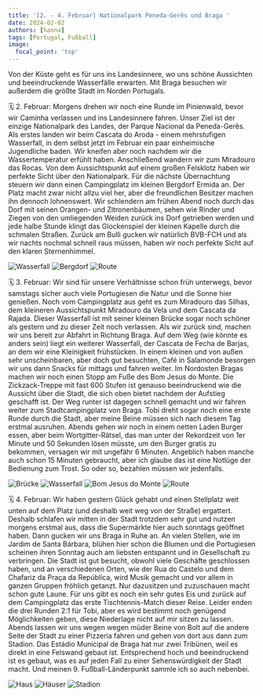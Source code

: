 ```yaml
---
title: '[2. - 4. Februar] Nationalpark Peneda-Gerês und Braga '
date: 2024-02-02
authors: [hanna]
tags: [Portugal, Fußball]
image:
  focal_point: 'top'
---
```

Von der Küste geht es für uns ins Landesinnere, wo uns schöne Aussichten und beeindruckende Wasserfälle erwarten. Mit Braga besuchen wir außerdem die größte Stadt im Norden Portugals. 

<!--more-->

🗓️ 2. Februar: Morgens drehen wir noch eine Runde im Pinienwald, bevor wir Caminha verlassen und ins Landesinnere fahren. Unser Ziel ist der einzige Nationalpark des Landes, der Parque Nacional da Peneda-Gerês. Als erstes landen wir beim Cascata do Aroda - einem mehrstufigen Wasserfall, in dem selbst jetzt im Februar ein paar einheimische Jugendliche baden. Wir kneifen aber noch nachdem wir die Wassertemperatur erfühlt haben. Anschließend wandern wir zum Miradouro das Rocas. Von dem Aussichtspunkt auf einem großen Felsklotz haben wir perfekte Sicht über den Nationalpark. Für die nächste Übernachtung steuern wir dann einen Campingplatz im kleinen Bergdorf Ermida an. Der Platz macht zwar nicht allzu viel her, aber die freundlichen Besitzer machen ihn dennoch lohnenswert. Wir schlendern am frühen Abend noch durch das Dorf mit seinen Orangen- und Zitronenbäumen, sehen wie Rinder und Ziegen von den umliegenden Weiden zurück ins Dorf getrieben werden und jede halbe Stunde klingt das Glockenspiel der kleinen Kapelle durch die schmalen Straßen. Zurück am Bulli gucken wir natürlich BVB-FCH und als wir nachts nochmal schnell raus müssen, haben wir noch perfekte Sicht auf den klaren Sternenhimmel.

<img src="Wasserfall.jpg" alt="Wasserfall" caption="">

<img src="Bergdorf.jpg" alt="Bergdorf" caption=" ">

<img src="Route_02.02.24.jpg" alt="Route" caption=" ">

🗓️ 3. Februar: Wir sind für unsere Verhältnisse schon früh unterwegs, bevor samstags sicher  auch viele Portugiesen die Natur und die Sonne hier genießen. Noch vom Campingplatz aus geht es zum Miradouro das Silhas, dem kleineren Aussichtspunkt Miradouro da Vela und dem Cascata da Rajada. Dieser Wasserfall ist mit seiner kleinen Brücke sogar noch schöner als gestern und zu dieser Zeit noch verlassen. Als wir zurück sind, machen wir uns bereit zur Abfahrt in Richtung Braga. Auf dem Weg (wie könnte es anders sein) liegt ein weiterer Wasserfall, der Cascata de Fecha de Barjas, an dem wir eine Kleinigkeit frühstücken. In einem kleinen und von außen sehr unscheinbaren, aber doch gut besuchten, Café in Salamonde besorgen wir uns dann Snacks für mittags und fahren weiter. Im Nordosten Bragas machen wir noch einen Stopp am Fuße des Bom Jesus do Monte. Die Zickzack-Treppe mit fast 600 Stufen ist genauso beeindruckend wie die Aussicht über die Stadt, die sich oben bietet nachdem der Aufstieg geschafft ist. Der Weg runter ist dagegen schnell gemacht und wir fahren weiter zum Stadtcampingplatz von Braga. Tobi dreht sogar noch eine erste Runde durch die Stadt, aber meine Beine müssen sich nach diesem Tag erstmal ausruhen. Abends gehen wir noch in einem netten Laden Burger essen, aber beim Wortgitter-Rätsel, das man unter der Rekordzeit von 1er Minute und 50 Sekunden lösen müsste, um den Burger gratis zu bekommen, versagen wir mit ungefähr 6 Minuten. Angeblich haben manche auch schon 15 Minuten gebraucht, aber ich glaube das ist eine Notlüge der Bedienung zum Trost. So oder so, bezahlen müssen wir jedenfalls. 

<img src="Bruecke.jpg" alt="Brücke" caption="">

<img src="ZweiterWasserfall.jpg" alt="Wasserfall" caption="">

<img src="BomJesus.jpg" alt="Bom Jesus do Monte" caption="">

<img src="Route_03.02.24.jpg" alt="Route" caption=" ">

🗓️ 4. Februar: Wir haben gestern Glück gehabt und einen Stellplatz weit unten auf dem Platz (und deshalb weit weg von der Straße) ergattert. Deshalb schlafen wir mitten in der Stadt trotzdem sehr gut und nutzen morgens erstmal aus, dass die Supermärkte hier auch sonntags geöffnet haben. Dann gucken wir uns Braga in Ruhe an. An vielen Stellen, wie im Jardim de Santa Bárbara, blühen hier schon die Blumen und die Portugiesen scheinen ihren Sonntag auch am liebsten entspannt und in Gesellschaft zu verbringen. Die Stadt ist gut besucht, obwohl viele Geschäfte geschlossen haben, und an verschiedenen Orten, wie der Rua do Castelo und dem Chafariz da Praça da República, wird Musik gemacht und vor allem in ganzen Gruppen fröhlich getanzt. Nur dazusitzen und zuzuschauen macht schon gute Laune. Für uns gibt es noch ein sehr gutes Eis und zurück auf dem Campingplatz das erste Tischtennis-Match dieser Reise. Leider enden die drei Runden 2:1 für Tobi, aber es wird bestimmt noch genügend Möglichkeiten geben, diese Niederlage nicht auf mir sitzen zu lassen. Abends lassen wir uns wegen wegen müder Beine von Bolt auf die andere Seite der Stadt zu einer Pizzeria fahren und gehen von dort aus dann zum Stadion. Das Estádio Municipal de Braga hat nur zwei Tribünen, weil es direkt in eine Felswand gebaut ist. Entsprechend hoch und beeindruckend ist es gebaut, was es auf jeden Fall zu einer Sehenswürdigkeit der Stadt macht. Und meinen 9. Fußball-Länderpunkt sammle ich so auch nebenbei. 

<img src="Haus.jpg" alt="Haus" caption="">

<img src="Haeuser.jpg" alt="Häuser" caption="">

<img src="Stadion.jpg" alt="Stadion" caption="">